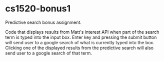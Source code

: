 # cs1520-bonus1
Predictive search bonus assignment.

Code that displays results from Matt's interest API when part of the search term is typed into the input box.
Enter key and pressing the submit button will send user to a google search of what is currently typed into the box.
Clicking one of the displayed results from the predictive search will also send user to a google search of that term.
